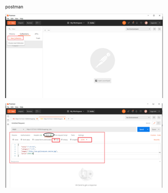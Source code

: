 postman



![](https://raw.githubusercontent.com/imattdu/img/main/img/20210830234608.png)





![](https://raw.githubusercontent.com/imattdu/img/main/img/20210831003754.png)



​					